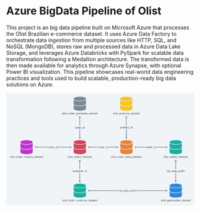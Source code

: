 # Azure BigData Pipeline of Olist 
This project is an big data pipeline built on Microsoft Azure that processes the Olist Brazilian e-commerce dataset. It uses Azure Data Factory to orchestrate data ingestion from multiple sources like HTTP, SQL, and NoSQL (MongoDB), stores raw and processed data in Azure Data Lake Storage, and leverages Azure Databricks with PySpark for scalable data transformation following a Medallion architecture. The transformed data is then made available for analytics through Azure Synapse, with optional Power BI visualization. This pipeline showcases real-world data engineering practices and tools used to build scalable, production-ready big data solutions on Azure.

![Relationship Between Tables](HRhd2Y0.png)

